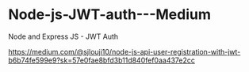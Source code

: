 # Node-js-JWT-auth---Medium
Node and Express JS - JWT Auth 


https://medium.com/@sjlouji10/node-js-api-user-registration-with-jwt-b6b74fe599e9?sk=57e0fae8bfd3b11d840fef0aa437e2cc
